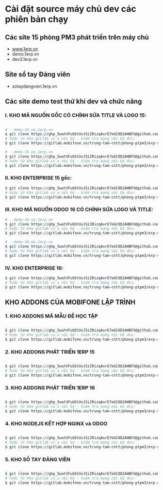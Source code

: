 # Cài đặt source máy chủ dev các phiên bản chạy

## Các site 15 phòng PM3 phát triển trên máy chủ
- www.1erp.vn
- demo.1erp.vn
- dev3.1erp.vn

## Site sổ tay Đảng viên
- sotaydangvien.1erp.vn

## Các site demo test thử khi dev và chức năng

### I. KHO MÃ NGUỒN GỐC CÓ CHỈNH SỬA TITLE VÀ LOGO 15:
```sh

# - demo-15-ce.1erp.vn
$ git clone https://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@github.com/mbf-odoo/mbf-odoo.git --depth 5 --branch 15/mbf/develop mbf-1erp-15
# hoặc từ kho gitlab của nội bộ - kiêm tra mạng nội bộ dns: 
$ git clone https://gitlab.mobifone.vn/trung-tam-cntt/phong-ptpm3/erp-sme/mbf-odoo.git --depth 5 --branch 15/mbf/develop mbf-1erp-15

# - demo-15-ee.1erp.vn
$ git clone https://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@github.com/mbf-odoo/mbf-odoo.git --depth 5 --branch 15/mbf/develop mbf-1erp-15-ee
# hoặc từ kho gitlab của nội bộ - kiêm tra mạng nội bộ dns: 
$ git clone https://gitlab.mobifone.vn/trung-tam-cntt/phong-ptpm3/erp-sme/mbf-odoo.git --depth 5 --branch 15/mbf/develop mbf-1erp-15-ee

```

### II. KHO ENTERPRISE 15 gốc:
```sh
$ git clone https://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@github.com/mbf-odoo/odoo-enterprise-15.0.git --depth 5 --branch develop enterprise-15.0
# hoặc từ kho gitlab của nội bộ - kiêm tra mạng nội bộ dns: 
$ git clone https://gitlab.mobifone.vn/trung-tam-cntt/phong-ptpm3/erp-sme/enterprise-15.0.git --depth 5 --branch develop enterprise-15.0


```

### III. KHO MÃ NGUỒN ODOO 16 CÓ CHỈNH SỬA LOGO VÀ TITLE:
```sh
# - demo-16-ce.1erp.vn
$ git clone https://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@github.com/mbf-odoo/mbf-odoo.git --depth 5 --branch 16/mbf/develop mbf-1erp-16
# hoặc từ kho gitlab của nội bộ - kiêm tra mạng nội bộ dns: 
$ git clone https://gitlab.mobifone.vn/trung-tam-cntt/phong-ptpm3/erp-sme/mbf-odoo.git --depth 5 --branch 16/mbf/develop mbf-1erp-16

# - demo-16-ee.1erp.vn
$ git clone https://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@github.com/mbf-odoo/mbf-odoo.git --depth 5 --branch 16/mbf/develop mbf-1erp-16-ee
# hoặc từ kho gitlab của nội bộ - kiêm tra mạng nội bộ dns: 
$ git clone https://gitlab.mobifone.vn/trung-tam-cntt/phong-ptpm3/erp-sme/mbf-odoo.git --depth 5 --branch 16/mbf/develop mbf-1erp-16-ee

```
### IV. KHO ENTERPRISE 16:
```sh
$ git clone https://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@github.com/mbf-odoo/odoo-enterprise-16.0.git --depth 5 --branch develop enterprise-16.0
# hoặc từ kho gitlab của nội bộ - kiêm tra mạng nội bộ dns: 
$ git clone https://gitlab.mobifone.vn/trung-tam-cntt/phong-ptpm3/erp-sme/enterprise-16.0.git --depth 5 --branch develop enterprise-16.0

```


## KHO ADDONS CỦA MOBIFONE LẬP TRÌNH

### 1. KHO ADDONS MÃ MẪU ĐỂ HỌC TẬP
```sh

$ git clone https://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@github.com/mbf-odoo/odoo-sample-addons.git
# hoặc từ kho gitlab của nội bộ - kiêm tra mạng nội bộ dns: 
$ git clone https://gitlab.mobifone.vn/trung-tam-cntt/phong-ptpm3/erp-sme/odoo-sample-addons.git

```

### 2. KHO ADDONS PHÁT TRIỂN 1ERP 15
```sh

$ git clone https://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@github.com/mbf-odoo/mbf-15-addons.git --branch develop mbf-15-addons
# hoặc từ kho gitlab của nội bộ - kiêm tra mạng nội bộ dns: 
$ git clone https://gitlab.mobifone.vn/trung-tam-cntt/phong-ptpm3/erp-sme/mbf-15-addons.git --branch develop mbf-15-addons

```

### 3. KHO ADDONS PHÁT TRIỂN 1ERP 16
```sh

$ git clone https://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@github.com/mbf-odoo/mbf-16-addons.git --branch develop mbf-16-addons
# hoặc từ kho gitlab của nội bộ - kiêm tra mạng nội bộ dns: 
$ git clone https://gitlab.mobifone.vn/trung-tam-cntt/phong-ptpm3/erp-sme/mbf-16-addons.git --branch develop mbf-16-addons

```


### 4. KHO NODEJS KẾT HỢP NGINX và ODOO

```sh

$ git clone https://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@github.com/mbf-odoo/mbf-nodejs-sso.git --branch stdv/no-db
# hoặc từ kho gitlab của nội bộ - kiêm tra mạng nội bộ dns: 
$ git clone https://gitlab.mobifone.vn/trung-tam-cntt/phong-ptpm3/erp-sme/mbf-nodejs-sso.git --branch stdv/no-db

```


### 5. KHO SỔ TAY ĐẢNG VIÊN

```sh

$ git clone https://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@github.com/mbf-odoo/mbf-stdv-15-addons.git --branch stdv/mobifone
# hoặc từ kho gitlab của nội bộ - kiêm tra mạng nội bộ dns: 
$ git clone https://gitlab.mobifone.vn/trung-tam-cntt/phong-ptpm3/erp-sme/mbf-stdv-15-addons.git --branch stdv/mobifone

```

